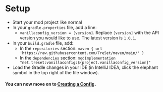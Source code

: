 ﻿
# Setup
- Start your mod project like normal
 - In your `gradle.properties` file, add a line:
	 -  `vanillaconfig_version = [version]`. Replace `[version]` with the API version you would like to use. The latest version is `1.0.1`.
 - In your `build.gradle` file, add:
	 - In the `repositories` section: 
	 `maven { url 'https://raw.githubusercontent.com/Tre5et/maven/main/' }`
	 - In the `dependencies` section: 
	 `modImplementation "net.treset:vanillaconfig:${project.vanillaconfig_version}"`
 - Load the Gradle changes in your IDE (in IntelliJ IDEA, click the elephant symbol in the top right of the file window).
 
#### You can now move on to [Creating a Config](https://github.com/Tre5et/vanillaconfig/blob/v1.0.1/docs/CONFIG.md).

